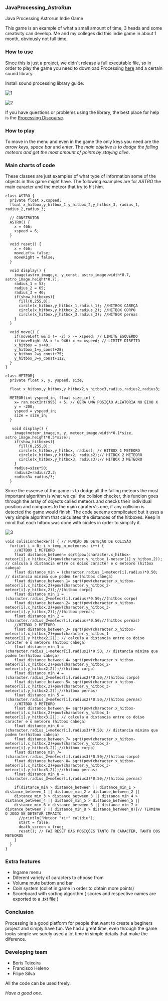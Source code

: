 ### JavaProcessing_AstroRun
Java Processing Astrorun Indie Game


  This game is an example of what a small amount of time, 3 heads and some creativity can develop.
  Me and my colleges did this indie game in about 1 month, obviously not full time.

### How to use

  Since this is just a project, we didn´t release a full executable file, so in order to play the game you need to download Processing [here](https://processing.org/download) and a certain sound library.

  Install sound processing library guide:
  
![1](https://user-images.githubusercontent.com/92954277/138365643-f804c2a5-60bf-4bba-a25c-1a7155832b35.png)

![2](https://user-images.githubusercontent.com/92954277/138365799-4790e808-021f-4b5b-b586-01707329bf14.png)

  If you have questions or problems using the library, the best place for help is the [Processing Discourse](https://discourse.processing.org/). 


### How to play

  To move in the menu and even in the game the only keys you need are the *arrow keys*, *space bar* and *enter*.
  The *main objetive is to dodge the falling meteors and get the most amount of points by staying alive*.


### Main charts of code

  These classes are just examples of what type of information some of the objects in this game might have. The following examples are for *ASTRO* the main caracter and the meteor that try to hit him.

```
class ASTRO {
  private float x,xspeed;
  float x_hitbox,y_hitbox_1,y_hitbox_2,y_hitbox_3, radius_1, radius_2,radius_3;
  
  // CONSTRUTOR
  ASTRO() {
    x = 466;
    xspeed = 6;
  }
  
  void reset() {
    x = 466;
    moveLeft= false; 
    moveRight = false;
  }
 
  void display() {
    image(astro_image,x, y_const, astro_image.width*0.7, astro_image.height*0.7);
    radius_1 = 53;
    radius_2 = 65;
    radius_3 = 40;
    if(show_hitboxes){ 
      fill(0,255,0);
      circle(x_hitbox,y_hitbox_1,radius_1); //HITBOX CABEÇA
      circle(x_hitbox,y_hitbox_2,radius_2); //HITBOX CORPO 
      circle(x_hitbox,y_hitbox_3,radius_3); //HITBOX pernas
    }
  }
 
  void move() {  
    if(moveLeft && x != -2) x -= xspeed; // LIMITE ESQUERDO
    if(moveRight && x != 946) x += xspeed; // LIMITE DIREITO
    x_hitbox = x+40;
    y_hitbox_1=y_const+28;
    y_hitbox_2=y_const+75;
    y_hitbox_3=y_const+112;
  }
}
```

```
class METEOR{
  private float x, y, yspeed, size;
  
  float x_hitbox,y_hitbox,y_hitbox2,y_hitbox3,radius,radius2,radius3;
  
  METEOR(int yspeed_in, float size_in) {
    x= ran.nextInt(995) + 5; // GERA UMA POSIÇÃO ALEATORIA NO EIXO X
    y = -200;
    yspeed = yspeed_in;
    size = size_in;
  }
  
   void display() {
    image(meteor_image,x, y, meteor_image.width*0.1*size, astro_image.height*0.5*size);
    if(show_hitboxes){ 
      fill(0,255,0);
      circle(x_hitbox,y_hitbox, radius); // HITBOX 1 METEORO 
      circle(x_hitbox,y_hitbox2, radius2);// HITBOX 2 METEORO 
      circle(x_hitbox,y_hitbox3, radius3);// HITBOX 3 METEORO 
    }
    radius=size*50;
    radius2=radius/2.3;
    radius3= radius/3;
  }
  ```
  
  Since the essense of the game is to dodge all the falling meteors the most important algorithm is what we call the colision checker, this funcion goes through the array of objects called meteors and checks their individual position and compares to the main caraters's one, if any collision is detected the game would finish.
  The code seeems complicated but it uses a very simple algorithm that calculates the distances of the hitboxes. Keep in mind that each hitbox was done with circles in order to simplify it.


![3](https://user-images.githubusercontent.com/92954277/138367825-e90fd837-3eb4-44e3-a203-1836034fb81c.png)


```
void colisionChecker() { // FUNÇÃO DE DETEÇÃO DE COLISÃO
  for(int i = 0; i < temp_n_meteoros; i++) {
    //HITBOX 1 METEORO
    float distance_between= sqrt(pow(character.x_hitbox-meteor[i].x_hitbox,2)+pow(character.y_hitbox_1-meteor[i].y_hitbox,2)); // calcula a distancia entre os doiso caracter e o meteoro (hitbox cabeça)
    float distance_min = (character.radius_1+meteor[i].radius)*0.50; // distancia minima que podem ter(hitbox cabeça) 
    float distance_between_1= sqrt(pow(character.x_hitbox-meteor[i].x_hitbox,2)+pow(character.y_hitbox_2-meteor[i].y_hitbox,2));//(hitbox corpo)
    float distance_min_1 =(character.radius_2+meteor[i].radius)*0.50;//(hitbox corpo)
    float distance_between_2= sqrt(pow(character.x_hitbox-meteor[i].x_hitbox,2)+pow(character.y_hitbox_3-meteor[i].y_hitbox,2));//(hitbox pernas)
    float distance_min_2 =(character.radius_3+meteor[i].radius)*0.50;//(hitbox pernas)
    //HITBOX 2 METEORO
    float distance_between_3= sqrt(pow(character.x_hitbox-meteor[i].x_hitbox,2)+pow(character.y_hitbox_1-meteor[i].y_hitbox2,2)); // calcula a distancia entre os doiso caracter e o meteoro (hitbox cabeça)
    float distance_min_3 = (character.radius_1+meteor[i].radius2)*0.50; // distancia minima que podem ter(hitbox cabeça) 
    float distance_between_4= sqrt(pow(character.x_hitbox-meteor[i].x_hitbox,2)+pow(character.y_hitbox_2-meteor[i].y_hitbox2,2));//(hitbox corpo)
    float distance_min_4 =(character.radius_2+meteor[i].radius2)*0.50;//(hitbox corpo)
    float distance_between_5= sqrt(pow(character.x_hitbox-meteor[i].x_hitbox,2)+pow(character.y_hitbox_3-meteor[i].y_hitbox2,2));//(hitbox pernas)
    float distance_min_5 =(character.radius_3+meteor[i].radius2)*0.50;//(hitbox pernas)
    //HITBOX 3 METEORO
    float distance_between_6= sqrt(pow(character.x_hitbox-meteor[i].x_hitbox,2)+pow(character.y_hitbox_1-meteor[i].y_hitbox3,2)); // calcula a distancia entre os doiso caracter e o meteoro (hitbox cabeça)
    float distance_min_6 = (character.radius_1+meteor[i].radius3)*0.50; // distancia minima que podem ter(hitbox cabeça) 
    float distance_between_7= sqrt(pow(character.x_hitbox-meteor[i].x_hitbox,2)+pow(character.y_hitbox_2-meteor[i].y_hitbox3,2));//(hitbox corpo)
    float distance_min_7=(character.radius_2+meteor[i].radius3)*0.50;//(hitbox corpo)
    float distance_between_8= sqrt(pow(character.x_hitbox-meteor[i].x_hitbox,2)+pow(character.y_hitbox_3-meteor[i].y_hitbox3,2));//(hitbox pernas)
    float distance_min_8 =(character.radius_3+meteor[i].radius3)*0.50;//(hitbox pernas)
    
    if(distance_min > distance_between || distance_min_1 > distance_between_1 || distance_min_2 > distance_between_2 || 
    distance_min_3 > distance_between_3 || distance_min_4 > distance_between_4 || distance_min_5 > distance_between_5 || 
    distance_min_6 > distance_between_6 || distance_min_7 > distance_between_7 || distance_min_8 > distance_between_8){// TERMINA  O JOGO SE DETETAR IMPACTO
      //println("Meteor "+i+" colidiu");
      start = false;
      death_screen = true;
      reset(); // FAZ RESET DAS POSIÇÕES TANTO TO CARACTER, TANTO DOS METEOROS
    }
  }
}
```

### Extra features

* Ingame menu
* Diferent variety of caracters to choose from
* Volume mute buttom and bar
* Coin system (collet in game in order to obtain more points)
* Scoreboard with sorting algorithm ( scores and respective names are exported to a .txt file )

### Conclusion

Processing is a good platform for people that want to create a beginers project and simply have fun. We had a great time, even through the game looks simple we surely used a lot time in simple details that make the diference.
 
### Developing team

* Boris Teixeira 
* Francisco Heleno
* Filipe Silva


All the code can be used freely.

*Have a good one.*
